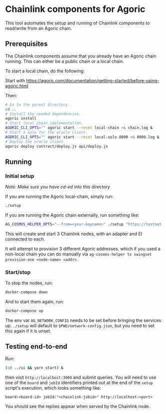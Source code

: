 # Chainlink components for Agoric

This tool automates the setup and running of Chainlink components to read/write from an Agoric chain.

## Prerequisites

The Chainlink components assume that you already have an Agoric chain running.
This can either be a public chain or a local chain.

To start a local chain, do the following:

Start with https://agoric.com/documentation/getting-started/before-using-agoric.html

Then:

```sh
# Go to the parent directory.
cd ..
# Install the needed dependencies.
agoric install
# Start local chain implementation.
AGORIC_CLI_OPTS="" agoric start --reset local-chain >& chain.log &
# Start a solo for the oracle client.
AGORIC_CLI_OPTS="" agoric start --reset local-solo 8000 >& 8000.log &
# Deploy the oracle client.
agoric deploy contract/deploy.js api/deploy.js
```

## Running

### Initial setup

_Note: Make sure you have cd-ed into this directory_

If you are running the Agoric local-chain, simply run:

```bash
./setup
```

If you are running the Agoric chain externally, run something like:

```bash
AG_COSMOS_HELPER_OPTS="--from=<your-keyname>" ./setup "https://testnet.agoric.com/network-config"
```

This will create and start 3 Chainlink nodes, with an adapter and EI connected to each.

It will attempt to provision 3 different Agoric addresses, which if you used a
non-local chain you can do manually via `ag-cosmos-helper tx swingset
provision-one <node-name> <addr>`.

### Start/stop

To stop the nodes, run:

```bash
docker-compose down
```

And to start them again, run:

```bash
docker-compose up
```

The env var `AG_NETWORK_CONFIG` needs to be set before bringing the services up.
`./setup` will default to `$PWD/network-config.json`, but you need to set this again if it is unset.

## Testing end-to-end

Run:

```bash
(cd ../ui && yarn start) &
```

then visit `http://localhost:3000` and submit queries.  You will need to use one
of the `board` and `jobId` identifiers printed out at the end of the `setup`
script's execution, which looks something like:

```
board:<board-id> jobId:"<chainlink-jobid>" http://localhost:<port>
```

You should see the replies appear when served by the Chainlink node.
